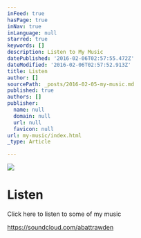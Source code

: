 ```yaml
---
inFeed: true
hasPage: true
inNav: true
inLanguage: null
starred: true
keywords: []
description: Listen to My Music
datePublished: '2016-02-06T02:57:55.472Z'
dateModified: '2016-02-06T02:57:52.913Z'
title: Listen
author: []
sourcePath: _posts/2016-02-05-my-music.md
published: true
authors: []
publisher:
  name: null
  domain: null
  url: null
  favicon: null
url: my-music/index.html
_type: Article

---
```

![](https://the-grid-user-content.s3-us-west-2.amazonaws.com/5b87297e-6bc2-4d24-8c87-6a23849480a4.jpg)

# Listen

Click here to listen to some of my  music

[https://soundcloud.com/abattrawden ][0]

[0]: https://soundcloud.com/abattrawden